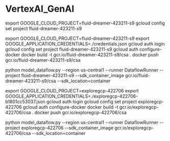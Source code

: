 # VertexAI_GenAI
export GOOGLE_CLOUD_PROJECT=fluid-dreamer-423211-s9
gcloud config set project fluid-dreamer-423211-s9

export GOOGLE_CLOUD_PROJECT=fluid-dreamer-423211-s9
export GOOGLE_APPLICATION_CREDENTIALS=./credentials.json
gcloud auth login
gcloud config set project fluid-dreamer-423211-s9
gcloud auth configure-docker
docker build -t gcr.io/fluid-dreamer-423211-s9/csa .
docker push gcr.io/fluid-dreamer-423211-s9/csa

python model_dataflow.py --region us-central1 --runner DataflowRunner --project fluid-dreamer-423211-s9 --sdk_container_image gcr.io/fluid-dreamer-423211-s9/csa --sdk_location=container


export GOOGLE_CLOUD_PROJECT=exploregcp-422706
export GOOGLE_APPLICATION_CREDENTIALS=./exploregcp-422706-b1801cc53037.json
gcloud auth login
gcloud config set project exploregcp-422706
gcloud auth configure-docker
docker build -t gcr.io/exploregcp-422706/csa .
docker push gcr.io/exploregcp-422706/csa


python model_dataflow.py --region us-central1 --runner DataflowRunner --project exploregcp-422706 --sdk_container_image gcr.io/exploregcp-422706/csa --sdk_location=container